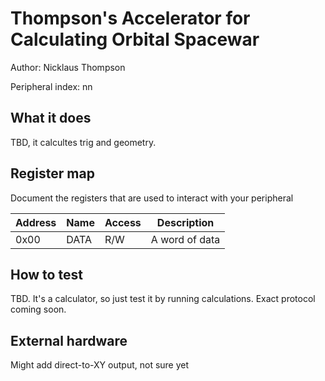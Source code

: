 <!---

This file is used to generate your project datasheet. Please fill in the information below and delete any unused
sections.

The peripheral index is the number TinyQV will use to select your peripheral.  You will pick a free
slot when raising the pull request against the main TinyQV repository, and can fill this in then.  You
also need to set this value as the PERIPHERAL_NUM in your test script.

You can also include images in this folder and reference them in the markdown. Each image must be less than
512 kb in size, and the combined size of all images must be less than 1 MB.
-->

# Thompson's Accelerator for Calculating Orbital Spacewar

Author: Nicklaus Thompson

Peripheral index: nn

## What it does

TBD, it calcultes trig and geometry.

## Register map

Document the registers that are used to interact with your peripheral

| Address | Name  | Access | Description                                                         |
|---------|-------|--------|---------------------------------------------------------------------|
| 0x00    | DATA  | R/W    | A word of data                                                      |

## How to test

TBD. It's a calculator, so just test it by running calculations. Exact protocol coming soon.

## External hardware

Might add direct-to-XY output, not sure yet
